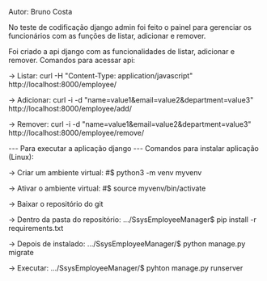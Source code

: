 Autor: Bruno Costa

No teste de codificação django admin foi feito o painel para gerenciar os funcionários com as funções de listar, adicionar e remover.

Foi criado a api django com as funcionalidades de listar, adicionar e remover. Comandos para acessar api:

-> Listar: curl -H "Content-Type: application/javascript" http://localhost:8000/employee/

-> Adicionar: curl -i -d "name=value1&email=value2&department=value3" http://localhost:8000/employee/add/

-> Remover: curl -i -d "name=value1&email=value2&department=value3" http://localhost:8000/employee/remove/


--- Para executar a aplicação django ---
Comandos para instalar aplicação (Linux):

-> Criar um ambiente virtual: #$ python3 -m venv myvenv

-> Ativar o ambiente virtual: #$ source myvenv/bin/activate

-> Baixar o repositório do git

-> Dentro da pasta do repositório: .../SsysEmployeeManager$ pip install -r requirements.txt

-> Depois de instalado: .../SsysEmployeeManager/$ python manage.py migrate

-> Executar: .../SsysEmployeeManager/$ pyhton manage.py runserver
